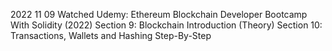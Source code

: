 2022 11 09
Watched Udemy: Ethereum Blockchain Developer Bootcamp With Solidity (2022)
	Section 9: Blockchain Introduction (Theory)
	Section 10: Transactions, Wallets and Hashing Step-By-Step